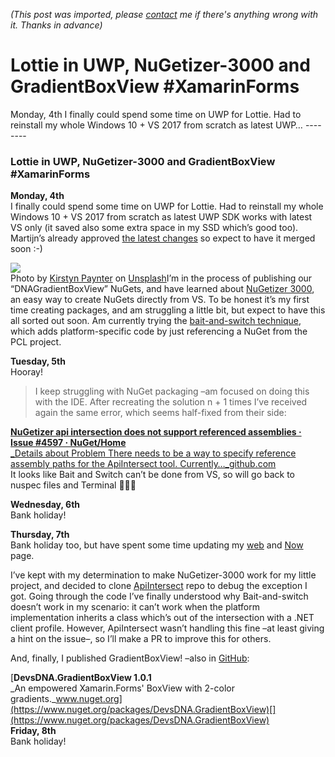 *(This post was imported, please [contact](#/contact) me if there's anything wrong with it. Thanks in advance)*

# Lottie in UWP, NuGetizer-3000 and GradientBoxView #XamarinForms

   Monday, 4th I finally could spend some time on UWP for Lottie. Had to reinstall my whole Windows 10 + VS 2017 from scratch as latest UWP…   --------
  
### Lottie in UWP, NuGetizer-3000 and GradientBoxView #XamarinForms

**Monday, 4th**  
I finally could spend some time on UWP for Lottie. Had to reinstall my whole Windows 10 + VS 2017 from scratch as latest UWP SDK works with latest VS only (it saved also some extra space in my SSD which’s good too). Martijn’s already approved [the latest changes](https://github.com/martijn00/LottieXamarin/pull/114) so expect to have it merged soon :-)

![](https://cdn-images-1.medium.com/max/800/1*pPDzN59Ek9_pH88AUZyg8g.jpeg)  
Photo by [Kirstyn Paynter](https://unsplash.com/photos/B6e96uSIApE?utm_source=unsplash&amp;utm_medium=referral&amp;utm_content=creditCopyText) on [Unsplash](https://unsplash.com/?utm_source=unsplash&amp;utm_medium=referral&amp;utm_content=creditCopyText)I’m in the process of publishing our “DNAGradientBoxView” NuGets, and have learned about [NuGetizer 3000](https://github.com/NuGet/Home/wiki/NuGetizer-3000), an easy way to create NuGets directly from VS. To be honest it’s my first time creating packages, and am struggling a little bit, but expect to have this all sorted out soon. Am currently trying the [bait-and-switch technique](https://github.com/NuGet/Home/wiki/NuGetizer-Core-Scenarios#bait-and-switch), which adds platform-specific code by just referencing a NuGet from the PCL project.

**Tuesday, 5th**  
Hooray!


> [](https://twitter.com/1Marcos2Cobena/status/938003588827058176)
I keep struggling with NuGet packaging –am focused on doing this with the IDE. After recreating the solution n + 1 times I’ve received again the same error, which seems half-fixed from their side:

[**NuGetizer api intersection does not support referenced assemblies · Issue #4597 · NuGet/Home**  
_Details about Problem There needs to be a way to specify reference assembly paths for the ApiIntersect tool. Currently…_github.com](https://github.com/NuGet/Home/issues/4597)[](https://github.com/NuGet/Home/issues/4597)  
It looks like Bait and Switch can’t be done from VS, so will go back to nuspec files and Terminal 🤷🏻‍♂️

**Wednesday, 6th**  
Bank holiday!

**Thursday, 7th**  
Bank holiday too, but have spent some time updating my [web](http://marcoscobena.com/#/home) and [Now](http://marcoscobena.com/#/now) page.

I’ve kept with my determination to make NuGetizer-3000 work for my little project, and decided to clone [ApiIntersect](https://github.com/xamarin/ApiInteresect) repo to debug the exception I got. Going through the code I’ve finally understood why Bait-and-switch doesn’t work in my scenario: it can’t work when the platform implementation inherits a class which’s out of the intersection with a .NET client profile. However, ApiIntersect wasn’t handling this fine –at least giving a hint on the issue–, so I’ll make a PR to improve this for others.

And, finally, I published GradientBoxView! –also in [GitHub](https://github.com/DevsDNA/GradientBoxView):

[**DevsDNA.GradientBoxView 1.0.1**  
_An empowered Xamarin.Forms' BoxView with 2-color gradients._www.nuget.org](https://www.nuget.org/packages/DevsDNA.GradientBoxView)[](https://www.nuget.org/packages/DevsDNA.GradientBoxView)  
**Friday, 8th**  
Bank holiday!